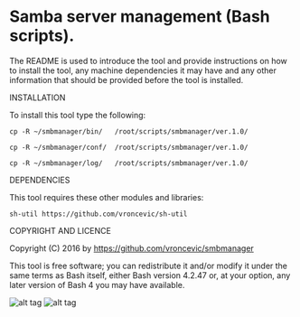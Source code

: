 Samba server management (Bash scripts).
================================================================================

The README is used to introduce the tool and provide instructions on
how to install the tool, any machine dependencies it may have and any
other information that should be provided before the tool is installed.

INSTALLATION

To install this tool type the following:

	cp -R ~/smbmanager/bin/   /root/scripts/smbmanager/ver.1.0/

	cp -R ~/smbmanager/conf/  /root/scripts/smbmanager/ver.1.0/

	cp -R ~/smbmanager/log/   /root/scripts/smbmanager/ver.1.0/


DEPENDENCIES

This tool requires these other modules and libraries:

	sh-util https://github.com/vroncevic/sh-util

COPYRIGHT AND LICENCE

Copyright (C) 2016 by https://github.com/vroncevic/smbmanager

This tool is free software; you can redistribute it and/or modify
it under the same terms as Bash itself, either Bash version 4.2.47 or,
at your option, any later version of Bash 4 you may have available.

![alt tag](https://raw.githubusercontent.com/vroncevic/smbmanager/master/bash_logo.png)
![alt tag](https://raw.githubusercontent.com/vroncevic/smbmanager/master/linux_logo.jpg)

